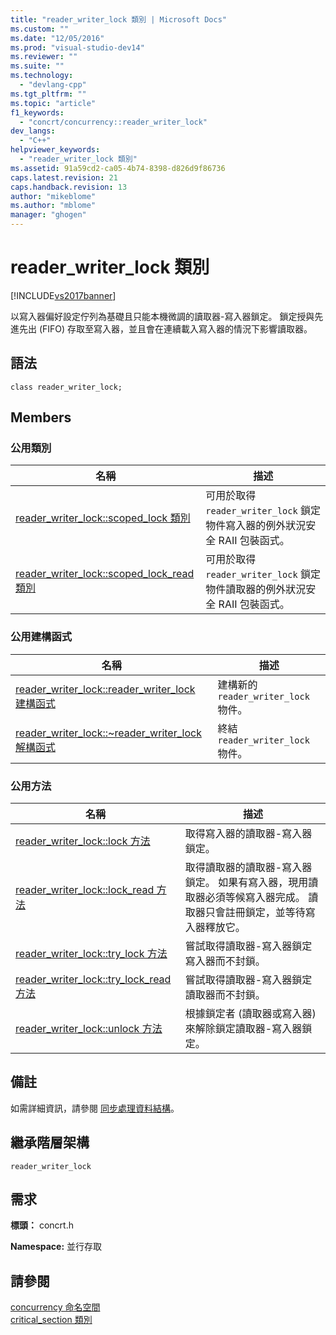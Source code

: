 ```yaml
---
title: "reader_writer_lock 類別 | Microsoft Docs"
ms.custom: ""
ms.date: "12/05/2016"
ms.prod: "visual-studio-dev14"
ms.reviewer: ""
ms.suite: ""
ms.technology: 
  - "devlang-cpp"
ms.tgt_pltfrm: ""
ms.topic: "article"
f1_keywords: 
  - "concrt/concurrency::reader_writer_lock"
dev_langs: 
  - "C++"
helpviewer_keywords: 
  - "reader_writer_lock 類別"
ms.assetid: 91a59cd2-ca05-4b74-8398-d826d9f86736
caps.latest.revision: 21
caps.handback.revision: 13
author: "mikeblome"
ms.author: "mblome"
manager: "ghogen"
---
```

# reader_writer_lock 類別
[!INCLUDE[vs2017banner](../../../assembler/inline/includes/vs2017banner.md)]

以寫入器偏好設定佇列為基礎且只能本機微調的讀取器\-寫入器鎖定。  鎖定授與先進先出 \(FIFO\) 存取至寫入器，並且會在連續載入寫入器的情況下影響讀取器。  
  
## 語法  
  
```  
class reader_writer_lock;  
```  
  
## Members  
  
### 公用類別  
  
|名稱|描述|  
|--------|--------|  
|[reader\_writer\_lock::scoped\_lock 類別](../Topic/reader_writer_lock::scoped_lock%20Class.md)|可用於取得 `reader_writer_lock` 鎖定物件寫入器的例外狀況安全 RAII 包裝函式。|  
|[reader\_writer\_lock::scoped\_lock\_read 類別](../Topic/reader_writer_lock::scoped_lock_read%20Class.md)|可用於取得 `reader_writer_lock` 鎖定物件讀取器的例外狀況安全 RAII 包裝函式。|  
  
### 公用建構函式  
  
|名稱|描述|  
|--------|--------|  
|[reader\_writer\_lock::reader\_writer\_lock 建構函式](../Topic/reader_writer_lock::reader_writer_lock%20Constructor.md)|建構新的 `reader_writer_lock` 物件。|  
|[reader\_writer\_lock::~reader\_writer\_lock 解構函式](../Topic/reader_writer_lock::~reader_writer_lock%20Destructor.md)|終結 `reader_writer_lock` 物件。|  
  
### 公用方法  
  
|名稱|描述|  
|--------|--------|  
|[reader\_writer\_lock::lock 方法](../Topic/reader_writer_lock::lock%20Method.md)|取得寫入器的讀取器\-寫入器鎖定。|  
|[reader\_writer\_lock::lock\_read 方法](../Topic/reader_writer_lock::lock_read%20Method.md)|取得讀取器的讀取器\-寫入器鎖定。  如果有寫入器，現用讀取器必須等候寫入器完成。  讀取器只會註冊鎖定，並等待寫入器釋放它。|  
|[reader\_writer\_lock::try\_lock 方法](../Topic/reader_writer_lock::try_lock%20Method.md)|嘗試取得讀取器\-寫入器鎖定寫入器而不封鎖。|  
|[reader\_writer\_lock::try\_lock\_read 方法](../Topic/reader_writer_lock::try_lock_read%20Method.md)|嘗試取得讀取器\-寫入器鎖定讀取器而不封鎖。|  
|[reader\_writer\_lock::unlock 方法](../Topic/reader_writer_lock::unlock%20Method.md)|根據鎖定者 \(讀取器或寫入器\) 來解除鎖定讀取器\-寫入器鎖定。|  
  
## 備註  
 如需詳細資訊，請參閱 [同步處理資料結構](../../../parallel/concrt/synchronization-data-structures.md)。  
  
## 繼承階層架構  
 `reader_writer_lock`  
  
## 需求  
 **標頭：** concrt.h  
  
 **Namespace:** 並行存取  
  
## 請參閱  
 [concurrency 命名空間](../../../parallel/concrt/reference/concurrency-namespace.md)   
 [critical\_section 類別](../../../parallel/concrt/reference/critical-section-class.md)